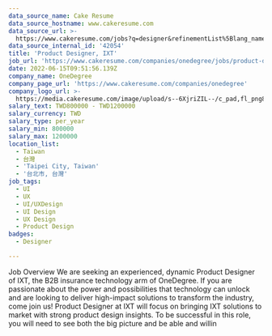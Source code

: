 ```yaml
---
data_source_name: Cake Resume
data_source_hostname: www.cakeresume.com
data_source_url: >-
  https://www.cakeresume.com/jobs?q=designer&refinementList%5Blang_name%5D%5B0%5D=English&refinementList%5Bsalary_type%5D=per_year
data_source_internal_id: '42054'
title: 'Product Designer, IXT'
job_url: 'https://www.cakeresume.com/companies/onedegree/jobs/product-designer-ixt'
date: 2022-06-15T09:51:56.139Z
company_name: OneDegree
company_page_url: 'https://www.cakeresume.com/companies/onedegree'
company_logo_url: >-
  https://media.cakeresume.com/image/upload/s--6XjriZIL--/c_pad,fl_png8,h_200,w_200/v1642045226/dn9ctblwuesbjr2edfkx.png
salary_text: TWD800000 - TWD1200000
salary_currency: TWD
salary_type: per_year
salary_min: 800000
salary_max: 1200000
location_list:
  - Taiwan
  - 台灣
  - 'Taipei City, Taiwan'
  - '台北市, 台灣'
job_tags:
  - UI
  - UX
  - UI/UXDesign
  - UI Design
  - UX Design
  - Product Design
badges:
  - Designer

---
```


Job Overview We are seeking an experienced, dynamic Product Designer of IXT, the B2B insurance technology arm of OneDegree. If you are passionate about the power and possibilities that technology can unlock and are looking to deliver high-impact solutions to transform the industry, come join us! Product Designer at IXT will focus on bringing IXT solutions to market with strong product design insights. To be successful in this role, you will need to see both the big picture and be able and willin